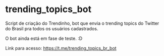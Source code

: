 # trending_topics_bot
Script de criação do Trendinho, bot que envia o trending topics do Twitter do Brasil pra todos os usuários cadastrados.

O bot ainda está em fase de teste. :D

Link para acesso: https://t.me/trending_topics_br_bot
